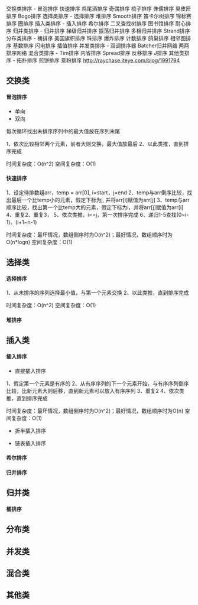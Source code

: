 
交换类排序 - 冒泡排序 快速排序 鸡尾酒排序 奇偶排序 梳子排序 侏儒排序 臭皮匠排序 Bogo排序
选择类排序 - 选择排序 堆排序 Smooth排序 笛卡尔树排序 锦标赛排序 圈排序
插入类排序 - 插入排序 希尔排序 二叉查找树排序 图书馆排序 耐心排序
归并类排序 - 归并排序 梯级归并排序 振荡归并排序 多相归并排序 Strand排序
分布类排序 - 桶排序 美国旗帜排序 珠排序 爆炸排序 计数排序 鸽巢排序 相邻图排序 基数排序 闪电排序 插值排序
并发类排序 - 双调排序器 Batcher归并网络 两两排序网络
混合类排序 - Tim排序 内省排序 Spread排序 反移排序 J排序
其他类排序 - 拓扑排序 煎饼排序 意粉排序
http://raychase.iteye.com/blog/1991794

## 交换类

#### 冒泡排序

+ 单向
+ 双向

每次循环找出未排序序列中的最大值放在序列末尾

1、依次比较相邻两个元素，前者大则交换，最大值放最后
2、以此类推，直到排序完成

时间复杂度：O(n^2)
空间复杂度：O(1)

#### 快速排序

1、设定待排数组arr，temp = arr[0], i=start，j=end
2、temp与arr倒序比较，找出最后一个比temp小的元素，假定下标为j, 并将arr[i]赋值为arr[j]
3、temp与arr顺序比较，找出第一个比temp大的元素，假定下标为i，并将arr[j]赋值为arr[i]
4、重复2、重复3，
5、依次类推，i==j，第一次排序完成
6、递归1-5查找(0~i-1)、(i+1~n-1)

时间复杂度：最坏情况，数组倒序时为O(n^2)；最好情况，数组顺序时为O(n*logn)
空间复杂度：O(1)

## 选择类

#### 选择排序

1、从未排序的序列选择最小值，与第一个元素交换
2、以此类推，直到排序完成

时间复杂度：O(n^2)
空间复杂度：O(1)

#### 堆排序

## 插入类

#### 插入排序

+ 直接插入排序 

1、假定第一个元素是有序的
2、从有序序列的下一个元素开始，与有序序列倒序比较，比新元素大则后移，直到新元素可以放入有序序列
3、重复2
4、依次类推，直到排序完成

时间复杂度：最坏情况，数组倒序时为O(n^2)；最好情况，数组顺序时为O(n)
空间复杂度：O(1)

+ 折半插入排序

+ 链表插入排序

#### 希尔排序

#### 归并排序

## 归并类

#### 桶排序

## 分布类

## 并发类

## 混合类

## 其他类


